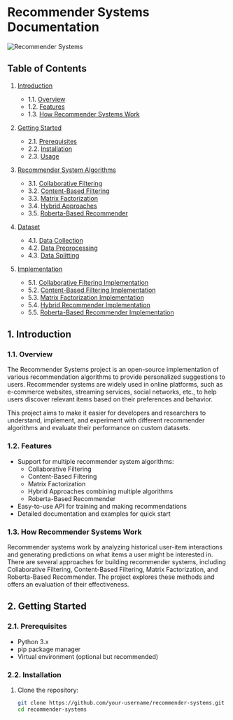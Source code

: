 # Recommender Systems Documentation

![Recommender Systems](https://your-domain.com/path/to/your/image.png)

## Table of Contents

1. [Introduction](#introduction)
   - 1.1. [Overview](#overview)
   - 1.2. [Features](#features)
   - 1.3. [How Recommender Systems Work](#how-recommender-systems-work)

2. [Getting Started](#getting-started)
   - 2.1. [Prerequisites](#prerequisites)
   - 2.2. [Installation](#installation)
   - 2.3. [Usage](#usage)

3. [Recommender System Algorithms](#recommender-system-algorithms)
   - 3.1. [Collaborative Filtering](#collaborative-filtering)
   - 3.2. [Content-Based Filtering](#content-based-filtering)
   - 3.3. [Matrix Factorization](#matrix-factorization)
   - 3.4. [Hybrid Approaches](#hybrid-approaches)
   - 3.5. [Roberta-Based Recommender](#roberta-based-recommender)

4. [Dataset](#dataset)
   - 4.1. [Data Collection](#data-collection)
   - 4.2. [Data Preprocessing](#data-preprocessing)
   - 4.3. [Data Splitting](#data-splitting)

5. [Implementation](#implementation)
   - 5.1. [Collaborative Filtering Implementation](#collaborative-filtering-implementation)
   - 5.2. [Content-Based Filtering Implementation](#content-based-filtering-implementation)
   - 5.3. [Matrix Factorization Implementation](#matrix-factorization-implementation)
   - 5.4. [Hybrid Recommender Implementation](#hybrid-recommender-implementation)
   - 5.5. [Roberta-Based Recommender Implementation](#roberta-based-recommender-implementation)

## 1. Introduction <a name="introduction"></a>

### 1.1. Overview <a name="overview"></a>

The Recommender Systems project is an open-source implementation of various recommendation algorithms to provide personalized suggestions to users. Recommender systems are widely used in online platforms, such as e-commerce websites, streaming services, social networks, etc., to help users discover relevant items based on their preferences and behavior.

This project aims to make it easier for developers and researchers to understand, implement, and experiment with different recommender algorithms and evaluate their performance on custom datasets.

### 1.2. Features <a name="features"></a>

- Support for multiple recommender system algorithms:
  - Collaborative Filtering
  - Content-Based Filtering
  - Matrix Factorization
  - Hybrid Approaches combining multiple algorithms
  - Roberta-Based Recommender
- Easy-to-use API for training and making recommendations
- Detailed documentation and examples for quick start

### 1.3. How Recommender Systems Work <a name="how-recommender-systems-work"></a>

Recommender systems work by analyzing historical user-item interactions and generating predictions on what items a user might be interested in. There are several approaches for building recommender systems, including Collaborative Filtering, Content-Based Filtering, Matrix Factorization, and Roberta-Based Recommender. The project explores these methods and offers an evaluation of their effectiveness.

## 2. Getting Started <a name="getting-started"></a>

### 2.1. Prerequisites <a name="prerequisites"></a>

- Python 3.x
- pip package manager
- Virtual environment (optional but recommended)

### 2.2. Installation <a name="installation"></a>

1. Clone the repository:

   ```bash
   git clone https://github.com/your-username/recommender-systems.git
   cd recommender-systems

